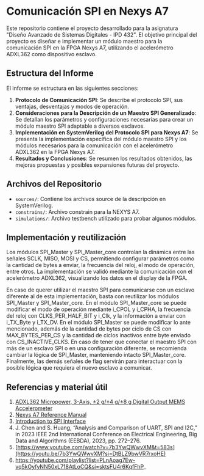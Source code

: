 # Comunicación SPI en Nexys A7

Este repositorio contiene el proyecto desarrollado para la asignatura "Diseño Avanzado de Sistemas Digitales - IPD 432". El objetivo principal del proyecto es diseñar e implementar un módulo maestro para la comunicación SPI en la FPGA Nexys A7, utilizando el acelerómetro ADXL362 como dispositivo esclavo.

## Estructura del Informe

El informe se estructura en las siguientes secciones:

1. **Protocolo de Comunicación SPI**: Se describe el protocolo SPI, sus ventajas, desventajas y modos de operación.
2. **Consideraciones para la Descripción de un Maestro SPI Generalizado**: Se detallan los parámetros y configuraciones necesarias para crear un módulo maestro SPI adaptable a diversos esclavos.
3. **Implementación en SystemVerilog del Protocolo SPI para Nexys A7**: Se presenta la implementación específica del módulo maestro SPI y los módulos necesarios para la comunicación con el acelerómetro ADXL362 en la FPGA Nexys A7.
4. **Resultados y Conclusiones**: Se resumen los resultados obtenidos, las mejoras propuestas y posibles expansiones futuras del proyecto.

## Archivos del Repositorio

- `sources/`: Contiene los archivos source de la descripción en SystemVerilog.
- `constrains/`: Archivo constrain para la NEXYS A7.
- `simulations/`: Archivo testbench utilizado para probar algunos módulos.

## Implementación y reutilización

Los módulos SPI_Master y SPI_Master_core controlan la dinámica entre las señales SCLK, MISO, MOSI y CS, permitiendo configurar parámetros como la cantidad de bytes a enviar, la frecuencia del reloj, el modo de operación, entre otros. La implementación se validó mediante la comunicación con el acelerómetro ADXL362, visualizando los datos en el display de la FPGA.

En caso de querer utilizar el maestro SPI para comunicarse con un esclavo diferente al de esta implementación, basta con reutilizar los módulos SPI_Master y SPI_Master_core. En el módulo SPI_Master_core se puede modificar el modo de operación mediante i_CPOL y i_CPHA, la frecuencia del reloj con CLKS_PER_HALF_BIT y i_Clk, y la información a enviar con i_TX_Byte y i_TX_DV. En el módulo SPI_Master se puede modificar lo ante mencionado, además de la cantidad de bytes por ciclo de CS con MAX_BYTES_PER_CS y la cantidad de ciclos inactivos entre byte enviado con CS_INACTIVE_CLKS. En caso de tener que conectar el maestro SPI con más de un esclavo SPI o en una configuración diferente, se recomienda cambiar la lógica de SPI_Master, manteniendo intacto SPI_Master_core. Finalmente, las demás señales de flag servirán para interactuar con la posible lógica que requiera el nuevo esclavo a comunicar.

## Referencias y material útil

1. [ADXL362 Micropower, 3-Axis, ±2 g/±4 g/±8 g Digital Output MEMS Accelerometer](https://www.analog.com/en/products/adxl362.html)
2. [Nexys A7 Reference Manual](https://digilent.com/reference/programmable-logic/nexys-a7/reference-manual)
3. [Introduction to SPI Interface](https://www.analog.com/en/resources/analog-dialogue/articles/introduction-to-spi-interface.html)
4. J. Chen and S. Huang, “Analysis and Comparison of UART, SPI and I2C,” in 2023 IEEE 2nd International Conference on Electrical Engineering, Big Data and Algorithms (EEBDA), 2023, pp. 272–276.
5. [https://www.youtube.com/watch?v=7b3YwQWwvXM&t=583s](https://youtu.be/7b3YwQWwvXM?si=DtBLZ9bwVR7rxoHE)
6. https://youtube.com/playlist?list=PLnAoag7Ew-vq5kOyfyNN50xL718AtLoCQ&si=sktsFU4r6KqfFhP_
